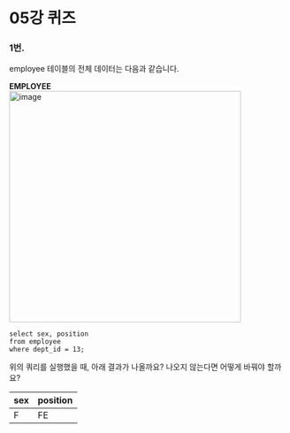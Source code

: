# 05강 퀴즈

### 1번.
employee 테이블의 전체 데이터는 다음과 같습니다.

**EMPLOYEE**<br>
<img width="419" alt="image" src="https://github.com/Minnie5382/cs-study-db/assets/97179789/6d0ce453-0e46-4d87-adef-bd9c3c07b6bd">


```
select sex, position
from employee
where dept_id = 13;
```

위의 쿼리를 실행했을 때, 아래 결과가 나올까요? 나오지 않는다면 어떻게 바꿔야 할까요?

| sex | position |
| --- | --- |
| F | FE |
